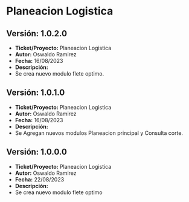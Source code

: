 # Planeacion Logistica
## Versión: 1.0.2.0
- __Ticket/Proyecto:__ Planeacion Logistica
- __Autor:__ Oswaldo Ramirez
- __Fecha:__ 16/08/2023
- __Descripción:__
 - Se crea nuevo modulo flete optimo.
## Versión: 1.0.1.0

- __Ticket/Proyecto:__ Planeacion Logistica
- __Autor:__ Oswaldo Ramirez
- __Fecha:__ 16/08/2023
- __Descripción:__
 - Se Agregan nuevos modulos Planeacion principal y Consulta corte.
 
## Versión: 1.0.0.0

- __Ticket/Proyecto:__ Planeacion Logistica
- __Autor:__ Oswaldo Ramirez
- __Fecha:__ 22/08/2023
- __Descripción:__
 - Se crea nuevo modulo flete optimo
